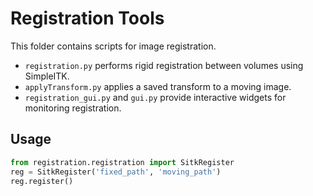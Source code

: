 # Registration Tools

This folder contains scripts for image registration.

- `registration.py` performs rigid registration between volumes using SimpleITK.
- `applyTransform.py` applies a saved transform to a moving image.
- `registration_gui.py` and `gui.py` provide interactive widgets for monitoring registration.

## Usage

```python
from registration.registration import SitkRegister
reg = SitkRegister('fixed_path', 'moving_path')
reg.register()
```
